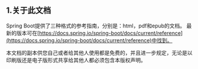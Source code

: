 ## 1.关于此文档

Spring Boot提供了三种格式的参考指南，分别是：html，pdf和epub的文档。 最新的版本可在[https://docs.spring.io/spring-boot/docs/current/reference](https://docs.spring.io/spring-boot/docs/current/reference)中找到。

本文档的副本供您自己或者给其他人使用都是免费的，并且进一步规定，无论是以印刷版还是电子版形式共享给其他人都必须包含本版权声明。

